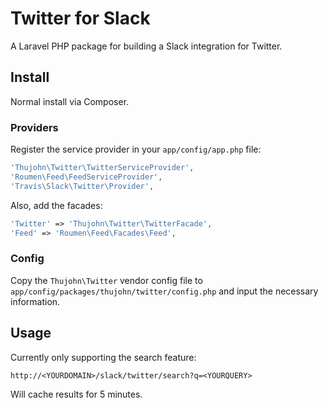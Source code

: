 # Twitter for Slack

A Laravel PHP package for building a Slack integration for Twitter.

## Install

Normal install via Composer.

### Providers

Register the service provider in your ``app/config/app.php`` file:

```php
'Thujohn\Twitter\TwitterServiceProvider',
'Roumen\Feed\FeedServiceProvider',
'Travis\Slack\Twitter\Provider',
```

Also, add the facades:

```php
'Twitter' => 'Thujohn\Twitter\TwitterFacade',
'Feed' => 'Roumen\Feed\Facades\Feed',
```

### Config

Copy the ``Thujohn\Twitter`` vendor config file to ``app/config/packages/thujohn/twitter/config.php`` and input the necessary information.

## Usage

Currently only supporting the search feature:

```
http://<YOURDOMAIN>/slack/twitter/search?q=<YOURQUERY>
```

Will cache results for 5 minutes.